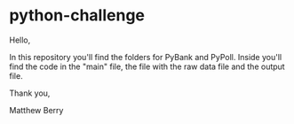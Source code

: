 # python-challenge

Hello,

In this repository you'll find the folders for PyBank and PyPoll. Inside you'll find the code in the "main" file, the file with the raw data file and the output file.

Thank you,

Matthew Berry
